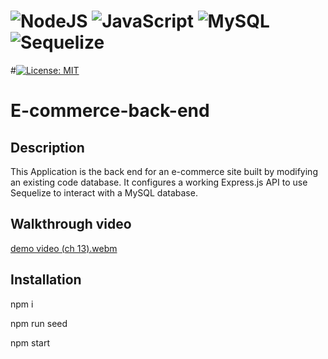 # ![NodeJS](https://img.shields.io/badge/node.js-6DA55F?style=for-the-badge&logo=node.js&logoColor=white) ![JavaScript](https://img.shields.io/badge/javascript-%23323330.svg?style=for-the-badge&logo=javascript&logoColor=%23F7DF1E) ![MySQL](https://img.shields.io/badge/mysql-%2300f.svg?style=for-the-badge&logo=mysql&logoColor=white) ![Sequelize](https://img.shields.io/badge/Sequelize-52B0E7?style=for-the-badge&logo=Sequelize&logoColor=white)
#[![License: MIT](https://img.shields.io/badge/License-MIT-yellow.svg)](https://opensource.org/licenses/MIT)
# E-commerce-back-end

## Description

This Application is the back end for an e-commerce site built by modifying an existing code database.  It configures a working Express.js API to use Sequelize to interact with a MySQL database.

## Walkthrough video 
[demo video (ch 13).webm](https://github.com/kmstephens437/E-commerce-back-end/assets/117880816/dd7ddf1a-511f-473e-b39b-cc8309aeb85a)


## Installation

npm i

npm run seed

npm start

